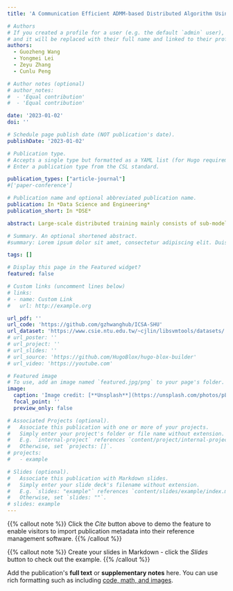 ```yaml
---
title: 'A Communication Efficient ADMM‑based Distributed Algorithm Using Two‑Dimensional Torus Grouping AllReduce'

# Authors
# If you created a profile for a user (e.g. the default `admin` user), write the username (folder name) here
# and it will be replaced with their full name and linked to their profile.
authors:
  - Guozheng Wang
  - Yongmei Lei
  - Zeyu Zhang
  - Cunlu Peng

# Author notes (optional)
# author_notes:
#  - 'Equal contribution'
#  - 'Equal contribution'

date: '2023-01-02'
doi: ''

# Schedule page publish date (NOT publication's date).
publishDate: '2023-01-02'

# Publication type.
# Accepts a single type but formatted as a YAML list (for Hugo requirements).
# Enter a publication type from the CSL standard.

publication_types: ["article-journal"]
#['paper-conference']

# Publication name and optional abbreviated publication name.
publication: In *Data Science and Engineering*
publication_short: In *DSE*

abstract: Large-scale distributed training mainly consists of sub-model parallel training and parameter synchronization. With the expansion of training workers, the efficiency of parameter synchronization will be affected. To tackle this problem, we first propose 2D-TGA, a grouping AllReduce method based on the two-dimensional torus topology. This method synchronizes the model parameters by grouping and makes full use of bandwidth. Secondly, we propose a distributed algorithm, 2D-TGA-ADMM, which combines the 2D-TGA with the alternating direction method of multipliers (ADMM). It focuses on sub-model training and reduces the wait time among workers in the synchronization process. Finally, experimental results on the Tianhe-2 supercomputing platform show that compared with the 𝙼𝙿𝙸_𝙰𝚕𝚕𝚛𝚎𝚍𝚞𝚌𝚎, the 2D-TGA could shorten the synchronization wait time by 33%.

# Summary. An optional shortened abstract.
#summary: Lorem ipsum dolor sit amet, consectetur adipiscing elit. Duis posuere tellus ac convallis placerat. Proin tincidunt magna sed ex sollicitudin condimentum.

tags: []

# Display this page in the Featured widget?
featured: false

# Custom links (uncomment lines below)
# links:
# - name: Custom Link
#   url: http://example.org

url_pdf: ''
url_code: 'https://github.com/gzhwanghub/ICSA-SHU'
url_dataset: 'https://www.csie.ntu.edu.tw/~cjlin/libsvmtools/datasets/'
# url_poster: ''
# url_project: ''
# url_slides: ''
# url_source: 'https://github.com/HugoBlox/hugo-blox-builder'
# url_video: 'https://youtube.com'

# Featured image
# To use, add an image named `featured.jpg/png` to your page's folder.
image:
  caption: 'Image credit: [**Unsplash**](https://unsplash.com/photos/pLCdAaMFLTE)'
  focal_point: ''
  preview_only: false

# Associated Projects (optional).
#   Associate this publication with one or more of your projects.
#   Simply enter your project's folder or file name without extension.
#   E.g. `internal-project` references `content/project/internal-project/index.md`.
#   Otherwise, set `projects: []`.
# projects:
#   - example

# Slides (optional).
#   Associate this publication with Markdown slides.
#   Simply enter your slide deck's filename without extension.
#   E.g. `slides: "example"` references `content/slides/example/index.md`.
#   Otherwise, set `slides: ""`.
# slides: example
---
```


{{% callout note %}}
Click the _Cite_ button above to demo the feature to enable visitors to import publication metadata into their reference management software.
{{% /callout %}}

{{% callout note %}}
Create your slides in Markdown - click the _Slides_ button to check out the example.
{{% /callout %}}

Add the publication's **full text** or **supplementary notes** here. You can use rich formatting such as including [code, math, and images](https://docs.hugoblox.com/content/writing-markdown-latex/).
